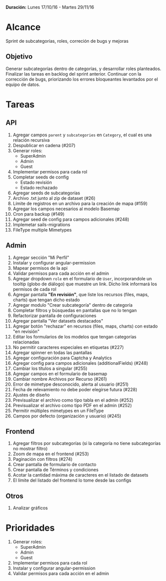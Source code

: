 **Duración:** Lunes 17/10/16 - Martes 29/11/16

# Alcance
Sprint de subcategorías, roles, correción de bugs y mejoras

## Objetivo
Generar subcategorías dentro de categorías, y desarrollar roles planteados.
Finalizar las tareas en backlog del sprint anterior.
Continuar con la corrección de bugs, priorizando los errores bloqueantes levantados por el equipo de datos.

# Tareas

## API
1. Agregar campos `parent` y `subcategories` en `Category`, el cual es una relación recursiva
2. Despublicar en cadena (#207)
3. Generar roles:
    - SuperAdmin
    - Admin
    - Guest
4. Implementar permisos para cada rol
5. Completar seeds de config
    - Estado revisión
    - Estado rechazado
6. Agregar seeds de subcategorías
7. Archivo .txt junto al zip de dataset (#26)
8. Límite de registros en un archivo para la creación de mapa (#159)
9. Agregar los campos necesarios al modelo Basemap
10. Cron para backup (#149)
11. Agregar seed de config para campos adicionales (#248)
12. Implemetar sails-migrations
13. FileType multiple Mimetypes

## Admin
1. Agregar sección "Mi Perfil"
2. Instalar y configurar angular-permission
3. Mapear permisos de la api
4. Validar permisos para cada acción en el admin
5. Agregar dropdown `role` en el formulario de `User`, incorporandole un tooltip (globo de diálogo) que muestre un link. Dicho link informará los permisos de cada rol
6. Agregar pantalla **"En revisión"**, que liste los recursos (files, maps, charts) que tengan dicho estado
7. Agregar modulo "Crear subcategoría" dentro de categoría
8. Completar filtros y búsquedas en pantallas que no lo tengan
9. Refactorizar pantalla de configuraciones
10. Agregar pantalla "Ver datasets destacados"
11. Agregar botón "rechazar" en recursos (files, maps, charts) con estado "en revisión"
12. Editar los formularios de los modelos que tengan categorías relacionadas
13. No permitir caracteres especiales en etiquetas (#227)
15. Agregar spinner en todas las pantallas
15. Agregar configuración para Captcha y Analytics
16. Agregar config para campos adicionales (additionalFields) (#248)
17. Cambiar los títulos a singular (#255)
18. Agregar campos en el formulario de basemap
19. Cambiar nombre Archivos por Recurso (#261)
20. Error de mimetype desconocido, alerta al usuario (#251)
21. Fecha de relevamiento no debe poder elegirse futura (#228)
22. Ajustes de diseño
23. Previsualizar el archivo como tipo tabla en el admin (#252)
23. Previsualizar el archivo como tipo PDF en el admin (#252)
24. Permitir múltiples mimetypes en un FileType
25. Campos por defecto (organización y usuario) (#245)

## Frontend
1. Agregar filtros por subcategorías (si la categoría no tiene subcategorías no mostrar filtro)
2. Zoom de mapa en el frontend (#253)
3. Paginación con filtros (#274)
4. Crear pantalla de formulario de contacto
5. Crear pantalla de Términos y condiciones
6. Acotar la cantidad máxima de caracteres en el listado de datasets
7. El límite del listado del frontend lo tome desde las configs

## Otros
1. Analizar gráficos

# Prioridades
1. Generar roles:
    - SuperAdmin
    - Admin
    - Guest
2. Implementar permisos para cada rol
3. Instalar y configurar angular-permission
4. Validar permisos para cada acción en el admin
